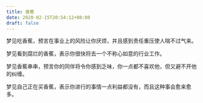 ```yaml
---
title: 香蕉
date: 2020-02-15T20:54:12+08:00
draft: false
---
```


梦见吃香蕉，预言在事业上的风险让你厌烦，并且感到责任重压使人喘不过气来。<br>


梦见看到腐烂的香蕉，表示你很快将去一个不称心如意的行业工作。<br>


梦见香蕉串串，预言你的同伴将令你感到乏味，你一点都不喜欢他，但又避不开他的纠缠。<br>


梦见自己正在买香蕉，表示你进行的事情一点利益都没有，而且这种事会愈来愈多。<br>
